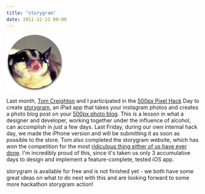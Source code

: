 ```yaml
---
title: "storygram"
date: 2011-12-22 00:00
---
```


<import><img src="/img/import/blog/2011/12/storygram/3519D34D024E4D4D8B320A00FB140F44.png" class="img-responsive"><p>Last month, <a href="http://tomcreighton.com/2011/11/empty-storefronts/" target="_blank">Tom Creighton</a> and I participated in the <a href="http://pixelhackday.com/" target="_blank">500px Pixel Hack</a> Day to create <a href="http://ashfurrow.com/projects/storygram/">storygram</a>, an iPad app that takes your instagram photos and creates a photo blog post on your <a href="http://500px.com/ashfurrow/blog" target="_blank">500px photo blog</a>. This is a lesson in what a designer and developer, working together under the influence of alcohol, can accomplish in just a few days.<!--more-->
Last Friday, during our own internal hack day, we made the iPhone version and will be submitting it as soon as possible to the store. Tom also completed the storygram website, which has won the competition for the most <a href="http://storygram.me/" target="_blank">ridiculous thing either of us have ever done</a>. I'm incredibly proud of this, since it's taken us only 3 accumulative days to design and implement a feature-complete, tested iOS app.</p>
<p>storygram is available for free and is not finished yet - we both have some great ideas on what to do next with this and are looking forward to some more hackathon storygram action!</p></import>

<!-- more -->

